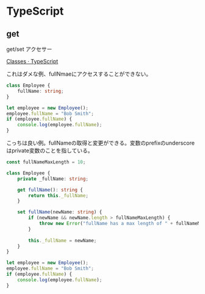 # TypeScript

## get

get/set アクセサー

[Classes · TypeScript](https://www.typescriptlang.org/docs/handbook/classes.html#accessors)

これはダメな例、fullNmaeにアクセスすることができない。

```typescript
class Employee {
    fullName: string;
}

let employee = new Employee();
employee.fullName = "Bob Smith";
if (employee.fullName) {
    console.log(employee.fullName);
}
```

こっちは良い例。fullNameの取得と変更ができる。変数のprefixのunderscoreはprivate変数のことを指している。

```typescript
const fullNameMaxLength = 10;

class Employee {
    private _fullName: string;

    get fullName(): string {
        return this._fullName;
    }

    set fullName(newName: string) {
        if (newName && newName.length > fullNameMaxLength) {
            throw new Error("fullName has a max length of " + fullNameMaxLength);
        }
        
        this._fullName = newName;
    }
}

let employee = new Employee();
employee.fullName = "Bob Smith";
if (employee.fullName) {
    console.log(employee.fullName);
}
```
